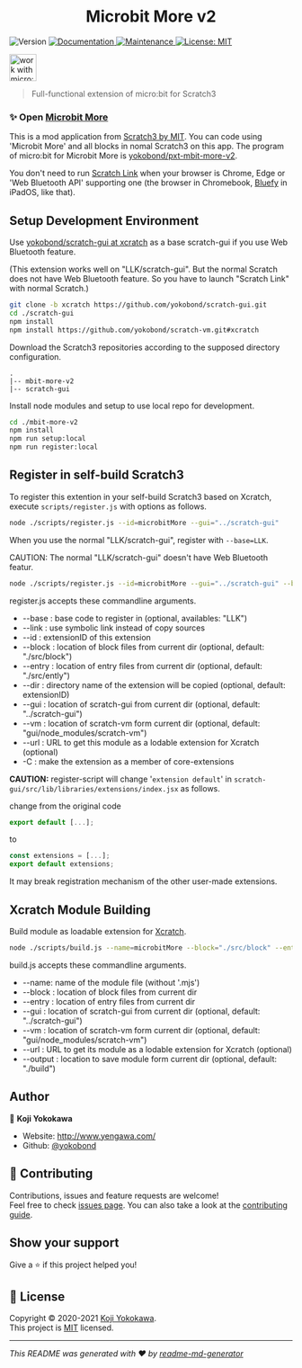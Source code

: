 <h1 align="center">Microbit More v2</h1>
<p>
  <img alt="Version" src="https://img.shields.io/badge/version-0.2.2-blue.svg?cacheSeconds=2592000" />
  <a href="https://microbit-more.github.io/mbit-more-v2" target="_blank">
    <img alt="Documentation" src="https://img.shields.io/badge/documentation-yes-brightgreen.svg" />
  </a>
  <a href="https://github.com/microbit-more/mbit-more-v2/graphs/commit-activity" target="_blank">
    <img alt="Maintenance" src="https://img.shields.io/badge/Maintained%3F-yes-green.svg" />
  </a>
  <a href="https://github.com/microbit-more/mbit-more-v2/blob/master/LICENSE" target="_blank">
    <img alt="License: MIT" src="https://img.shields.io/github/license/yokobond/mbit-more-v2" />
  </a>
</p>
<p>
  <img alt="work with micro:bit v1 and v2" src="https://cdn.sanity.io/images/ajwvhvgo/production/17d9277789c6f781092ee9c2f6993b0457c6ce94-1454x421.png" height="48">
</p>

> Full-functional extension of micro:bit for Scratch3

### ✨ Open [Microbit More](https://microbit-more.github.io/)

This is a mod application from [Scratch3 by MIT](https://scratch.mit.edu/). You can code using 'Microbit More' and all blocks in nomal Scratch3 on this app. 
The program of micro:bit for Microbit More is [yokobond/pxt-mbit-more-v2](https://microbit-more.github.io/pxt-mbit-more-v2/).

You don't need to run [Scratch Link](https://scratch.mit.edu/microbit) when your browser is Chrome, Edge or 'Web Bluetooth API' supporting one (the browser in Chromebook, [‎Bluefy](https://apps.apple.com/jp/app/bluefy-web-ble-browser/id1492822055) in iPadOS, like that).

## Setup Development Environment

Use [yokobond/scratch-gui at xcratch](https://github.com/yokobond/scratch-gui/tree/xcratch) as a base scratch-gui if you use Web Bluetooth feature.

(This extension works well on "LLK/scratch-gui". But the normal Scratch does not have Web Bluetooth feature. So you have to launch "Scratch Link" with normal Scratch.)

```sh
git clone -b xcratch https://github.com/yokobond/scratch-gui.git
cd ./scratch-gui
npm install
npm install https://github.com/yokobond/scratch-vm.git#xcratch
```

Download the Scratch3 repositories according to the supposed directory configuration.

```
.
|-- mbit-more-v2
|-- scratch-gui
```

Install node modules and setup to use local repo for development.

```sh
cd ./mbit-more-v2
npm install
npm run setup:local
npm run register:local
```

## Register in self-build Scratch3

To register this extention in your self-build Scratch3 based on Xcratch, execute `scripts/register.js` with options as follows.

```sh
node ./scripts/register.js --id=microbitMore --gui="../scratch-gui"
```

When you use the normal "LLK/scratch-gui", register with `--base=LLK`.

CAUTION: The normal "LLK/scratch-gui" doesn't have Web Bluetooth featur.

```sh
node ./scripts/register.js --id=microbitMore --gui="../scratch-gui" --base=LLK
```

register.js accepts these commandline arguments.

- --base : base code to register in (optional, availables: "LLK")
- --link : use symbolic link instead of copy sources
- --id : extensionID of this extension
- --block : location of block files from current dir (optional, default: "./src/block")
- --entry : location of entry files from current dir (optional, default: "./src/ently")
- --dir : directory name of the extension will be copied (optional, default: extensionID)
- --gui : location of scratch-gui from current dir (optional, default: "../scratch-gui")
- --vm : location of scratch-vm form current dir (optional, default: "gui/node_modules/scratch-vm")
- --url : URL to get this module as a lodable extension for Xcratch (optional)
- -C : make the extension as a member of core-extensions

**CAUTION:** register-script will change '`extension default`' in `scratch-gui/src/lib/libraries/extensions/index.jsx` as follows.

change from the original code

```js
export default [...];
```

to

```js
const extensions = [...];
export default extensions;
```

It may break registration mechanism of the other user-made extensions.


## Xcratch Module Building

Build module as loadable extension for [Xcratch](https://xcratch.github.io/).

```sh
node ./scripts/build.js --name=microbitMore --block="./src/block" --entry="./src/entry" --gui="../scratch-gui" --output="./dist"
```

build.js accepts these commandline arguments.

- --name: name of the module file (without '.mjs')
- --block : location of block files from current dir
- --entry : location of entry files from current dir
- --gui : location of scratch-gui from current dir (optional, default: "../scratch-gui")
- --vm : location of scratch-vm form current dir (optional, default: "gui/node_modules/scratch-vm")
- --url : URL to get its module as a lodable extension for Xcratch (optional)
- --output : location to save module form current dir (optional, default: "./build")


## Author

👤 **Koji Yokokawa**

* Website: http://www.yengawa.com/
* Github: [@yokobond](https://github.com/yokobond)

## 🤝 Contributing

Contributions, issues and feature requests are welcome!<br />Feel free to check [issues page](https://github.com/microbit-more/mbit-more-v2/issues). You can also take a look at the [contributing guide](https://github.com/microbit-more/mbit-more-v2/blob/master/CONTRIBUTING.md).

## Show your support

Give a ⭐️ if this project helped you!


## 📝 License

Copyright © 2020-2021 [Koji Yokokawa](https://github.com/yokobond).<br />
This project is [MIT](https://github.com/microbit-more/mbit-more-v2/blob/master/LICENSE) licensed.

***
_This README was generated with ❤️ by [readme-md-generator](https://github.com/kefranabg/readme-md-generator)_